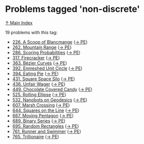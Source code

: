 # Problems tagged 'non-discrete'

[↑ Main Index](../README.md)

19 problems with this tag:

- [226. A Scoop of Blancmange](../problems/226.md) ([→ PE](https://projecteuler.net/problem=226))
- [262. Mountain Range](../problems/262.md) ([→ PE](https://projecteuler.net/problem=262))
- [286. Scoring Probabilities](../problems/286.md) ([→ PE](https://projecteuler.net/problem=286))
- [317. Firecracker](../problems/317.md) ([→ PE](https://projecteuler.net/problem=317))
- [363. Bézier Curves](../problems/363.md) ([→ PE](https://projecteuler.net/problem=363))
- [392. Enmeshed Unit Circle](../problems/392.md) ([→ PE](https://projecteuler.net/problem=392))
- [394. Eating Pie](../problems/394.md) ([→ PE](https://projecteuler.net/problem=394))
- [431. Square Space Silo](../problems/431.md) ([→ PE](https://projecteuler.net/problem=431))
- [436. Unfair Wager](../problems/436.md) ([→ PE](https://projecteuler.net/problem=436))
- [449. Chocolate Covered Candy](../problems/449.md) ([→ PE](https://projecteuler.net/problem=449))
- [525. Rolling Ellipse](../problems/525.md) ([→ PE](https://projecteuler.net/problem=525))
- [532. Nanobots on Geodesics](../problems/532.md) ([→ PE](https://projecteuler.net/problem=532))
- [607. Marsh Crossing](../problems/607.md) ([→ PE](https://projecteuler.net/problem=607))
- [644. Squares on the Line](../problems/644.md) ([→ PE](https://projecteuler.net/problem=644))
- [667. Moving Pentagon](../problems/667.md) ([→ PE](https://projecteuler.net/problem=667))
- [689. Binary Series](../problems/689.md) ([→ PE](https://projecteuler.net/problem=689))
- [695. Random Rectangles](../problems/695.md) ([→ PE](https://projecteuler.net/problem=695))
- [761. Runner and Swimmer](../problems/761.md) ([→ PE](https://projecteuler.net/problem=761))
- [765. Trillionaire](../problems/765.md) ([→ PE](https://projecteuler.net/problem=765))
